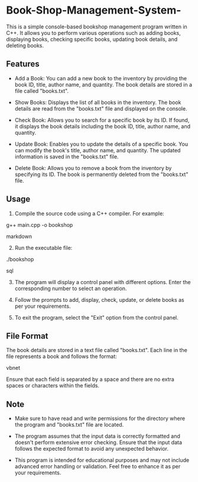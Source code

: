 # Book-Shop-Management-System-
This is a simple console-based bookshop management program written in C++. It allows you to perform various operations such as adding books, displaying books, checking specific books, updating book details, and deleting books.

## Features

- Add a Book: You can add a new book to the inventory by providing the book ID, title, author name, and quantity. The book details are stored in a file called "books.txt".

- Show Books: Displays the list of all books in the inventory. The book details are read from the "books.txt" file and displayed on the console.

- Check Book: Allows you to search for a specific book by its ID. If found, it displays the book details including the book ID, title, author name, and quantity.

- Update Book: Enables you to update the details of a specific book. You can modify the book's title, author name, and quantity. The updated information is saved in the "books.txt" file.

- Delete Book: Allows you to remove a book from the inventory by specifying its ID. The book is permanently deleted from the "books.txt" file.

## Usage

1. Compile the source code using a C++ compiler. For example:

g++ main.cpp -o bookshop

markdown


2. Run the executable file:

./bookshop

sql


3. The program will display a control panel with different options. Enter the corresponding number to select an operation.

4. Follow the prompts to add, display, check, update, or delete books as per your requirements.

5. To exit the program, select the "Exit" option from the control panel.

## File Format

The book details are stored in a text file called "books.txt". Each line in the file represents a book and follows the format:

<Book ID> <Book Title> <Author Name> <Quantity>

vbnet


Ensure that each field is separated by a space and there are no extra spaces or characters within the fields.

## Note

- Make sure to have read and write permissions for the directory where the program and "books.txt" file are located.

- The program assumes that the input data is correctly formatted and doesn't perform extensive error checking. Ensure that the input data follows the expected format to avoid any unexpected behavior.

- This program is intended for educational purposes and may not include advanced error handling or validation. Feel free to enhance it as per your requirements.
